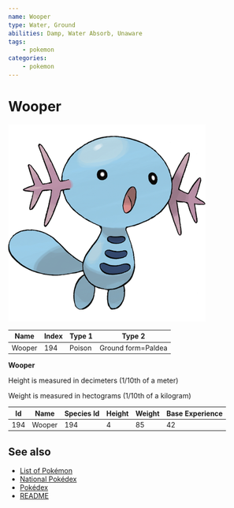 ```yaml
---
name: Wooper
type: Water, Ground
abilities: Damp, Water Absorb, Unaware
tags:
    - pokemon
categories:
    - pokemon
---
```


# Wooper


![Wooper](images/194.png)

| **Name** | **Index** | **Type 1** | **Type 2** |
|----|----|----|----|
| Wooper | 194 | Poison | Ground form=Paldea  |

**Wooper** 


Height is measured in decimeters (1/10th of a meter)

Weight is measured in hectograms (1/10th of a kilogram)

| **Id** | **Name** | **Species Id** | **Height** | **Weight** | **Base Experience** |
|--------|----------|----------------|------------|------------|---------------------|
| 194 | Wooper | 194 | 4 | 85 | 42 |


## See also

- [List of Pokémon](../pokemon.md)
- [National Pokédex](../national_pokedex.md)
- [Pokédex](../pokedex.md)
- [README](../README.md)
